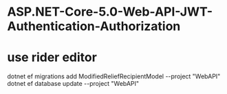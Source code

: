 # ASP.NET-Core-5.0-Web-API-JWT-Authentication-Authorization

 # use rider editor
  dotnet ef migrations add ModifiedReliefRecipientModel --project "WebAPI"
  dotnet ef database update --project "WebAPI"
